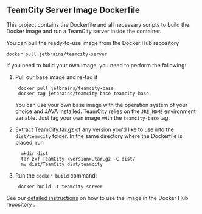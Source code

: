 ## TeamCity Server Image Dockerfile

This project contains the Dockerfile and all necessary scripts to build the Docker image and run a TeamCity server inside the container.

You can pull the ready-to-use image from the Docker Hub repository
                                     
`docker pull jetbrains/teamcity-server`

If you need to build your own image, you need to perform the following:

1) Pull our base image and re-tag it

   ```
    docker pull jetbrains/teamcity-base
    docker tag jetbrains/teamcity-base teamcity-base
   ```
   You can use your own base image with the operation system of your choice and JAVA installed. TeamCity relies on the `JRE_HOME` environment variable. Just tag your own image with the `teamcity-base` tag.

2) Extract TeamCity.tar.gz of any version you'd like to use into  the `dist/teamcity` folder. In the same directory where the Dockerfile is placed, run

   ```
     mkdir dist
     tar zxf TeamCity-<version>.tar.gz -C dist/
     mv dist/TeamCity dist/teamcity
   ```
3) Run the `docker build` command:
   ```
    docker build -t teamcity-server
   ```

See our [detailed instructions](https://hub.docker.com/r/jetbrains/teamcity-server/) on how to use the image in the Docker Hub repository .
